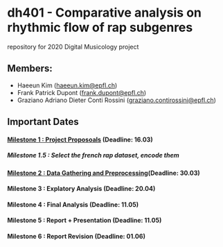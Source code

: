 # dh401 - Comparative analysis on rhythmic flow of rap subgenres
repository for 2020 Digital Musicology project

## Members:
- Haeeun Kim (haeeun.kim@epfl.ch)
- Frank Patrick Dupont (frank.dupont@epfl.ch)
- Graziano Adriano Dieter Conti Rossini (graziano.contirossini@epfl.ch)



## Important Dates

#### [Milestone 1 : Project Proposoals](https://github.com/haeeunkim/dh401/blob/master/milestone1.md "milestone1") (Deadline: 16.03)
##### Milestone 1.5 : Select the french rap dataset, encode them
#### [Milestone 2 : Data Gathering and Preprocessing](https://github.com/haeeunkim/dh401/blob/master/milestone2.ipynb "milestone2")(Deadline: 30.03)

#### Milestone 3 : Explatory Analysis (Deadline: 20.04)
#### Milestone 4 : Final Analysis (Deadline: 11.05)
#### Milestone 5 : Report + Presentation (Deadline: 11.05)
#### Milestone 6 : Report Revision (Deadline: 01.06)
